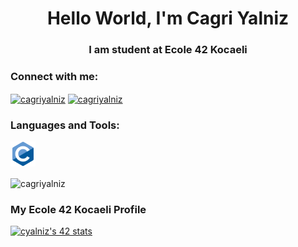 <h1 align="center">Hello World, I'm Cagri Yalniz</h1>
<h3 align="center">I am student at Ecole 42 Kocaeli</h3>

<h3 align="left">Connect with me:</h3>
<p align="left">
<a href="https://twitter.com/cagriyalniz" target="blank"><img align="center" src="https://raw.githubusercontent.com/rahuldkjain/github-profile-readme-generator/master/src/images/icons/Social/twitter.svg" alt="cagriyalniz" height="30" width="40" /></a>
<a href="https://instagram.com/cagriyalniz" target="blank"><img align="center" src="https://raw.githubusercontent.com/rahuldkjain/github-profile-readme-generator/master/src/images/icons/Social/instagram.svg" alt="cagriyalniz" height="30" width="40" /></a>
</p>

<h3 align="left">Languages and Tools:</h3>
<p align="left"> <a href="https://www.cprogramming.com/" target="_blank" rel="noreferrer"> <img src="https://raw.githubusercontent.com/devicons/devicon/master/icons/c/c-original.svg" alt="c" width="40" height="40"/> </a> </p>

<p><img align="center" src="https://github-readme-stats.vercel.app/api/top-langs?username=cagriyalniz&show_icons=true&locale=en&layout=compact" alt="cagriyalniz" /></p>

<h3 allign="center">My Ecole 42 Kocaeli Profile</h3>

[![cyalniz's 42 stats](https://badge42.herokuapp.com/api/stats/cyalniz?privacyEmail=true)](https://github.com/cyalniz/badge42) </p>
